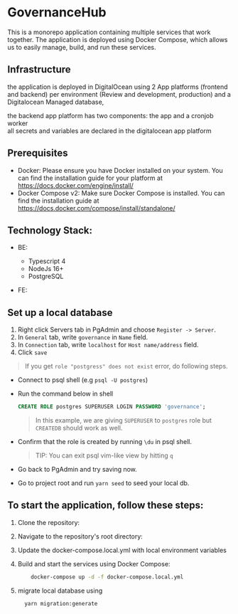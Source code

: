 # GovernanceHub

This is a monorepo application containing multiple services that work together. The application is deployed using Docker Compose, which allows us to easily manage, build, and run these services.

## Infrastructure
the application is deployed in DigitalOcean using 2 App platforms (frontend and backend) per environment (Review and development, production) and a Digitalocean Managed database,

the backend app platform has two components: the app and a cronjob worker  
all secrets and variables are declared in the digitalocean app platform

## Prerequisites

- Docker: Please ensure you have Docker installed on your system. You can find the installation guide for your platform at https://docs.docker.com/engine/install/
- Docker Compose v2: Make sure Docker Compose is installed. You can find the installation guide at https://docs.docker.com/compose/install/standalone/

## Technology Stack:

- BE:

  - Typescript 4
  - NodeJs 16+
  - PostgreSQL

- FE:

## Set up a local database

1. Right click Servers tab in PgAdmin and choose `Register -> Server`.
2. In `General` tab, write `governance` in `Name` field.
3. In `Connection` tab, write `localhost` for `Host name/address` field. 
4. Click `save`

> If you get `role "postgress" does not exist` error, do following steps.

-  Connect to psql shell (e.g  `psql -U postgres`)
- Run the command below in shell

  ```SQL
  CREATE ROLE postgres SUPERUSER LOGIN PASSWORD 'governance';
  ```

  > In this example, we are giving `SUPERUSER` to `postgres` role but `CREATEDB` should work as well. 

- Confirm that the role is created by running `\du` in psql shell. 

  > TIP: You can exit psql vim-like view by hitting `q` 
- Go back to PgAdmin and try saving now.
- Go to project root and run `yarn seed` to seed your local db.

## To start the application, follow these steps:

1. Clone the repository:

2. Navigate to the repository's root directory:

3. Update the docker-compose.local.yml with local environment variables

4. Build and start the services using Docker Compose:
   ```bash
       docker-compose up -d -f docker-compose.local.yml
    ```
5. migrate local database using 
    ```bash
      yarn migration:generate
    ```


